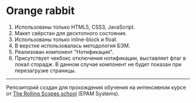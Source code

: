 # Orange rabbit

1. Использованы только HTML5, CSS3, JavaScript.
2. Макет свёрстан для десктопного состояния.
3. Использованы только inline-block и float.
4. В верстке использовалась методология БЭМ.
5. Реализован компонент "Нотификация". 
6. Присутствует чекбокс отключения нотификации, выставляет флаг в локал сторадж. В данном случае компонент не будет показан при перезагрузке страницы.

---

Репозиторий создан для прохождения обучения на интенсивном курсе от [The Rolling Scopes school](https://school.rollingscopes.com) (EPAM Systems).
